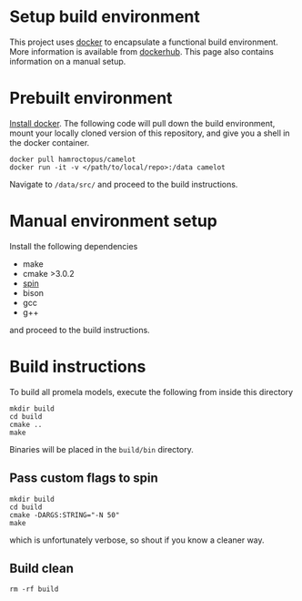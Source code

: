 Setup build environment
=======================

This project uses [docker] to encapsulate a functional build environment. More
information is available from [dockerhub]. This page also contains information
on a manual setup.


Prebuilt environment
====================

[Install docker]. The following code will pull down the build environment, mount
your locally cloned version of this repository, and give you a shell in the
docker container.

    docker pull hamroctopus/camelot
    docker run -it -v </path/to/local/repo>:/data camelot


Navigate to `/data/src/` and proceed to the build instructions.


Manual environment setup
========================

Install the following dependencies

-   make
-   cmake >3.0.2
-   [spin]
-   bison
-   gcc
-   g++

and proceed to the build instructions.


Build instructions
==================

To build all promela models, execute the following from inside this directory

    mkdir build
    cd build
    cmake ..
    make


Binaries will be placed in the `build/bin` directory.


Pass custom flags to spin
-------------------------

    mkdir build
    cd build
    cmake -DARGS:STRING="-N 50"
    make


which is unfortunately verbose, so shout if you know a cleaner way.


Build clean
-----------

    rm -rf build


  [docker]: https://www.docker.com/
  [dockerhub]: https://hub.docker.com/r/hamroctopus/camelot/
  [Install docker]: https://docs.docker.com/engine/installation/
  [spin]: http://spinroot.com/spin/Man/README.html
